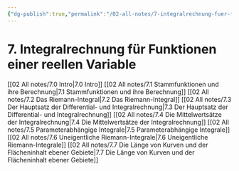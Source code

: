 ```yaml
---
{"dg-publish":true,"permalink":"/02-all-notes/7-integralrechnung-fuer-funktionen-einer-reellen-variable/","dgHomeLink":true,"dgPassFrontmatter":false}
---
```


# 7. Integralrechnung für Funktionen einer reellen Variable
[[02 All notes/7.0 Intro|7.0 Intro]]
[[02 All notes/7.1 Stammfunktionen und ihre Berechnung|7.1 Stammfunktionen und ihre Berechnung]]
[[02 All notes/7.2 Das Riemann-Integral|7.2 Das Riemann-Integral]]
[[02 All notes/7.3 Der Hauptsatz der Differential- und Integralrechnung|7.3 Der Hauptsatz der Differential- und Integralrechnung]]
[[02 All notes/7.4 Die Mittelwertsätze der Integralrechnung|7.4 Die Mittelwertsätze der Integralrechnung]]
[[02 All notes/7.5 Parameterabhängige Integrale|7.5 Parameterabhängige Integrale]]
[[02 All notes/7.6 Uneigentliche Riemann-Integrale|7.6 Uneigentliche Riemann-Integrale]]
[[02 All notes/7.7 Die Länge von Kurven und der Flächeninhalt ebener Gebiete|7.7 Die Länge von Kurven und der Flächeninhalt ebener Gebiete]]